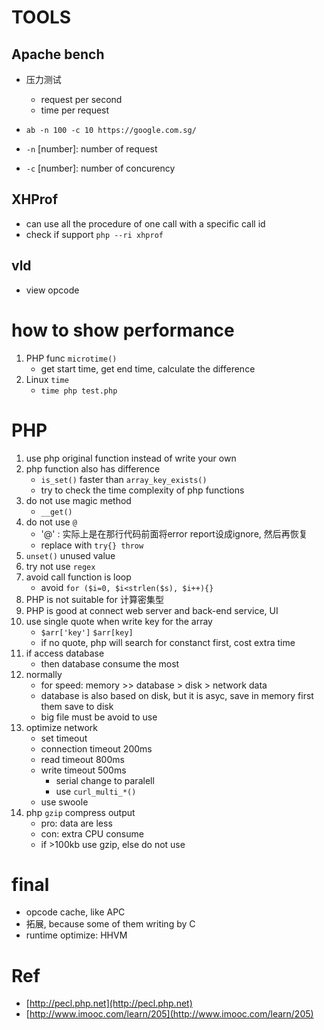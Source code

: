 # TOOLS
## Apache bench
- 压力测试
    - request per second
    - time per request

- `ab -n 100 -c 10 https://google.com.sg/`
- `-n` [number]: number of request
- `-c` [number]: number of concurency

## XHProf
- can use all the procedure of one call with a specific call id
- check if support `php --ri xhprof`

## vld 
- view opcode


# how to show performance
1. PHP func `microtime()`
    - get start time, get end time, calculate the difference
2. Linux `time`
    - `time php test.php`
    
# PHP
1. use php original function instead of write your own
2. php function also has difference
    - `is_set()` faster than `array_key_exists()`
    - try to check the time complexity of php functions
3. do not use magic method
    - `__get()`
4. do not use `@`
    - '@' : 实际上是在那行代码前面将error report设成ignore, 然后再恢复
    - replace with `try{} throw`
5. `unset()` unused value
6. try not use `regex` 
7. avoid call function is loop
    - avoid `for ($i=0, $i<strlen($s), $i++){}`
8. PHP is not suitable for 计算密集型
9. PHP is good at connect web server and back-end service, UI  
10. use single quote when write key for the array
    - `$arr['key']` `$arr[key]` 
    - if no quote, php will search for constanct first, cost extra time
11. if access database
    - then database consume the most
12. normally 
    - for speed: memory >> database > disk > network data
    - database is also based on disk, but it is asyc, save in memory first them save to disk
    - big file must be avoid to use 
13. optimize network
    - set timeout
    - connection timeout 200ms
    - read timeout 800ms
    - write timeout 500ms
        - serial change to paralell
        - use `curl_multi_*()`
    - use swoole
14. php `gzip` compress output
    - pro: data are less
    - con: extra CPU consume
    - if >100kb use gzip, else do not use



# final  
- opcode cache, like APC
- 拓展, because some of them writing by C
- runtime optimize: HHVM 

# Ref
- [http://pecl.php.net](http://pecl.php.net)    
- [http://www.imooc.com/learn/205](http://www.imooc.com/learn/205)
    
    
    
